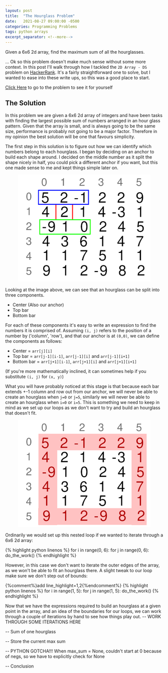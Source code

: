 ```yaml
---
layout: post
title:  "The Hourglass Problem"
date:   2021-08-27 09:00:00 -0500
categories: Programming Problems
tags: python arrays
excerpt_separator: <!--more-->
---
```


Given a 6x6 2d array, find the maximum sum of all the hourglasses.

... Ok so this problem doesn't make much sense without some more context. In this post I'll walk through how I tackled
the `2D Array - DS` problem on [HackerRank](https://www.hackerrank.com). It's a fairly straightforward one to solve,
but I wanted to ease into these write ups, so this was a good place to start.

<!--more-->

[Click Here](https://www.hackerrank.com/challenges/2d-array/problem) to go to the problem to see it for yourself

## The Solution

In this problem we are given a 6x6 2d array of integers and have been tasks with finding the largest possible sum of
numbers arranged in an hour glass pattern. Given that the array is small, and is always going to be the same size, 
performance is probably not going to be a major factor. Therefore in my opinion the best solution will be one that 
favours simplicity. 

The first step in this solution is to figure out how we can identify which numbers belong to each hourglass. I began by
deciding on an anchor to build each shape around. I decided on the middle number as it split the shape nicely in half,
you could pick a different anchor if you want, but this one made sense to me and kept things simple later on.

<figure class='text-center'>
    <img class="text-center" src="/assets/img/blog/hourglass-1.png" />
</figure>

Looking at the image above, we can see that an hourglass can be split into three components.
- Center (Also our anchor)
- Top bar
- Bottom bar

For each of these components it's easy to write an expression to find the numbers it is comprised of. Assuming `(i, j)` 
refers to the position of a number by ('column', 'row'), and that our anchor is at `(0,0)`, we can define the components
as follows:

- Center = `arr[j][i]`
- Top bar = `arr[j-1][i-1]`, `arr[j-1][i]` and `arr[j-1][i+1]`
- Bottom bar = `arr[j+1][i-1]`, `arr[j+1][i]` and `arr[j+1][i+1]`

(If you're more mathematically inclined, it can sometimes help if you substitute `(i, j)` for `(x, y)`)

What you will have probably noticed at this stage is that because each bar extends +-1 column and row out from our
anchor, we will never be able to create an hourglass when `j=0` or `j=5`, similarly we will never be able to create an
hourglass when `i=0` or `i=5`. This is something we need to keep in mind as we set up our loops as we don't want to try
and build an hourglass that doesn't fit.

<figure class='text-center'>
    <img class="text-center" src="/assets/img/blog/hourglass-2.png" />
</figure>

Ordinarily we would set up this nested loop if we wanted to iterate through a 6x6 2d array: 

{% highlight python linenos %}
for i in range(0, 6):
    for j in range(0, 6):
        do_the_work()
{% endhighlight %}

However, in this case we don't want to iterate the outer edges of the array, as we won't be able to fit an hourglass 
there. A slight tweak to our loop make sure we don't step out of bounds:

{%comment%}add line_highlight=1,2{%endcomment%}
{% highlight python linenos %}
for i in range(1, 5):
    for j in range(1, 5):
        do_the_work()
{% endhighlight %}

Now that we have the expressions required to build an hourglass at a given point in the array, and an idea of the 
boundaries for our loops, we can work through a couple of iterations by hand to see how things play out.
-- WORK THROUGH SOME ITERATIONS HERE

-- Sum of one hourglass

-- Store the current max sum

-- PYTHON GOTCHA!!! When max_sum = None, couldn't start at 0 because of negs, so we have to explicitly check for None

-- Conclusion
